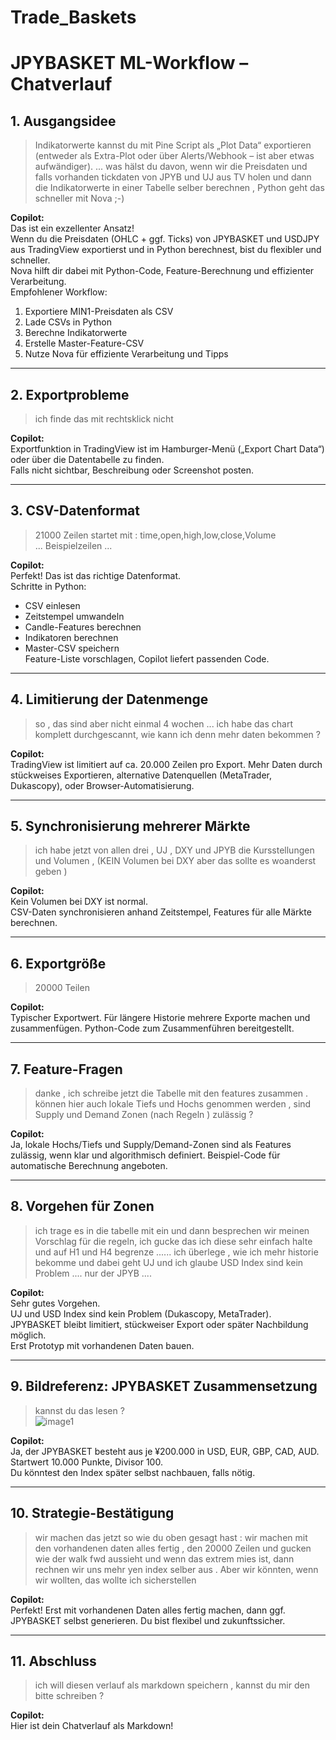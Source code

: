 # Trade_Baskets
# JPYBASKET ML-Workflow – Chatverlauf

## 1. Ausgangsidee

> Indikatorwerte kannst du mit Pine Script als „Plot Data“ exportieren (entweder als Extra-Plot oder über Alerts/Webhook – ist aber etwas aufwändiger). ... was hälst du davon, wenn wir die Preisdaten und falls vorhanden tickdaten von JPYB und UJ aus TV holen und dann die Indikatorwerte in einer Tabelle selber berechnen , Python geht das schneller mit Nova ;-)

**Copilot:**  
Das ist ein exzellenter Ansatz!  
Wenn du die Preisdaten (OHLC + ggf. Ticks) von JPYBASKET und USDJPY aus TradingView exportierst und in Python berechnest, bist du flexibler und schneller.  
Nova hilft dir dabei mit Python-Code, Feature-Berechnung und effizienter Verarbeitung.  
Empfohlener Workflow:  
1. Exportiere MIN1-Preisdaten als CSV  
2. Lade CSVs in Python  
3. Berechne Indikatorwerte  
4. Erstelle Master-Feature-CSV  
5. Nutze Nova für effiziente Verarbeitung und Tipps

---

## 2. Exportprobleme

> ich finde das mit rechtsklick nicht

**Copilot:**  
Exportfunktion in TradingView ist im Hamburger-Menü („Export Chart Data“) oder über die Datentabelle zu finden.  
Falls nicht sichtbar, Beschreibung oder Screenshot posten.

---

## 3. CSV-Datenformat

> 21000 Zeilen startet mit : time,open,high,low,close,Volume  
> ... Beispielzeilen ...

**Copilot:**  
Perfekt! Das ist das richtige Datenformat.  
Schritte in Python:  
- CSV einlesen  
- Zeitstempel umwandeln  
- Candle-Features berechnen  
- Indikatoren berechnen  
- Master-CSV speichern  
Feature-Liste vorschlagen, Copilot liefert passenden Code.

---

## 4. Limitierung der Datenmenge

> so , das sind aber nicht einmal 4 wochen ... ich habe das chart komplett durchgescannt, wie kann ich denn mehr daten bekommen ?

**Copilot:**  
TradingView ist limitiert auf ca. 20.000 Zeilen pro Export. Mehr Daten durch stückweises Exportieren, alternative Datenquellen (MetaTrader, Dukascopy), oder Browser-Automatisierung.

---

## 5. Synchronisierung mehrerer Märkte

> ich habe jetzt von allen drei , UJ , DXY und JPYB die Kursstellungen und Volumen , (KEIN Volumen bei DXY aber das sollte es woanderst geben )

**Copilot:**  
Kein Volumen bei DXY ist normal.  
CSV-Daten synchronisieren anhand Zeitstempel, Features für alle Märkte berechnen.

---

## 6. Exportgröße

> 20000 Teilen

**Copilot:**  
Typischer Exportwert. Für längere Historie mehrere Exporte machen und zusammenfügen. Python-Code zum Zusammenführen bereitgestellt.

---

## 7. Feature-Fragen

> danke , ich schreibe jetzt die Tabelle mit den features zusammen . können hier auch lokale Tiefs und Hochs genommen werden , sind Supply und Demand Zonen (nach Regeln ) zulässig ?

**Copilot:**  
Ja, lokale Hochs/Tiefs und Supply/Demand-Zonen sind als Features zulässig, wenn klar und algorithmisch definiert. Beispiel-Code für automatische Berechnung angeboten.

---

## 8. Vorgehen für Zonen

> ich trage es in die tabelle mit ein und dann besprechen wir meinen Vorschlag für die regeln, ich gucke das ich diese sehr einfach halte und auf H1 und H4 begrenze ...... ich überlege , wie ich mehr historie bekomme und dabei geht UJ und ich glaube USD Index sind kein Problem .... nur der JPYB ....

**Copilot:**  
Sehr gutes Vorgehen.  
UJ und USD Index sind kein Problem (Dukascopy, MetaTrader).  
JPYBASKET bleibt limitiert, stückweiser Export oder später Nachbildung möglich.  
Erst Prototyp mit vorhandenen Daten bauen.

---

## 9. Bildreferenz: JPYBASKET Zusammensetzung

> kannst du das lesen ?  
![image1](image1)

**Copilot:**  
Ja, der JPYBASKET besteht aus je ¥200.000 in USD, EUR, GBP, CAD, AUD.  
Startwert 10.000 Punkte, Divisor 100.  
Du könntest den Index später selbst nachbauen, falls nötig.

---

## 10. Strategie-Bestätigung

> wir machen das jetzt so wie du oben gesagt hast : wir machen mit den vorhandenen daten alles fertig , den 20000 Zeilen und gucken wie der walk fwd aussieht und wenn das extrem mies ist, dann rechnen wir uns mehr yen index selber aus . Aber wir könnten, wenn wir wollten, das wollte ich sicherstellen

**Copilot:**  
Perfekt! Erst mit vorhandenen Daten alles fertig machen, dann ggf. JPYBASKET selbst generieren. Du bist flexibel und zukunftssicher.

---

## 11. Abschluss

> ich will diesen verlauf als markdown speichern , kannst du mir den bitte schreiben ?

**Copilot:**  
Hier ist dein Chatverlauf als Markdown!  
